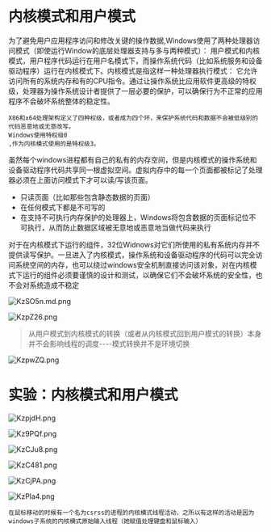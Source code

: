 #  内核模式和用户模式
为了避免用户应用程序访问和修改关键的操作数据,Windows使用了两种处理器访问模式（即使运行Window的底层处理器支持与多与两种模式）：
用户模式和内核模式，用户程序代码运行在用户名模式下，而操作系统代码（比如系统服务和设备驱动程序）运行在内核模式下。内核模式是指这样一种处理器执行模式：
它允许访问所有的系统内存和有的CPU指令。通过让操作系统比应用软件更高级的特权级，处理器为操作系统设计者提供了一层必要的保护，可以确保行为不正常的应用程序不会破坏系统整体的稳定性。

```
X86和x64处理架构定义了四种权级，或者成为四个环，来保护系统代码和数据不会被低级别的代码恶意地或无意改写。
Windows使用特权级0
,作为内核模式使用的是特权级3。
```
虽然每个windows进程都有自己的私有的内存空间，但是内核模式的操作系统和设备驱动程序代码共享同一根虚拟空间。虚拟内存中的每一个页面都被标记了处理器必须在上面访问模式下才可以读/写该页面。
* 只读页面（比如那些包含静态数据的页面）
* 在任何模式下都是不可写的
* 在支持不可执行内存保护的处理器上，Windows将包含数据的页面标记位不可执行，从而防止数据区域被无意地或恶意地当做代码来执行


对于在内核模式下运行的组件，32位Widnows对它们所使用的私有系统内存并不提供读写保护。一旦进入了内核模式，操作系统和设备驱动程序的代码可以完全访问系统空间的内存，也可以绕过windows安全机制直接访问该对象，对在内核模式下运行的组件必须要谨慎的设计和测试，以确保它们不会破坏系统的安全性，也不会对系统造成不稳定

![KzSO5n.md.png](https://s2.ax1x.com/2019/11/04/KzSO5n.md.png)


![KzpZ26.png](https://s2.ax1x.com/2019/11/04/KzpZ26.png)

>从用户模式到内核模式的转换（或者从内核模式回到用户模式的转换）本身并不会影响线程的调度----模式转换并不是环境切换


![KzpwZQ.png](https://s2.ax1x.com/2019/11/04/KzpwZQ.png)

# 实验：内核模式和用户模式
![KzpjdH.png](https://s2.ax1x.com/2019/11/04/KzpjdH.png)

![Kz9PQf.png](https://s2.ax1x.com/2019/11/04/Kz9PQf.png)


![KzCJu8.png](https://s2.ax1x.com/2019/11/04/KzCJu8.png)

![KzC481.png](https://s2.ax1x.com/2019/11/04/KzC481.png)

![KzCjPA.png](https://s2.ax1x.com/2019/11/04/KzCjPA.png)

![KzPla4.png](https://s2.ax1x.com/2019/11/04/KzPla4.png)

```
在鼠标移动的时候有一个名为csrss的进程的内核模式线程活动，之所以有这样的活动是因为windows子系统的内核模式原始输入线程（她赋值处理键盘和鼠标输入）
```


